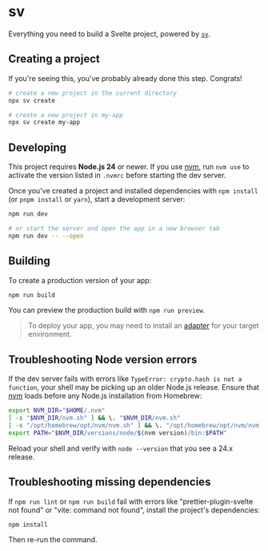 # sv

Everything you need to build a Svelte project, powered by [`sv`](https://github.com/sveltejs/cli).

## Creating a project

If you're seeing this, you've probably already done this step. Congrats!

```bash
# create a new project in the current directory
npx sv create

# create a new project in my-app
npx sv create my-app
```

## Developing

This project requires **Node.js 24** or newer. If you use
[nvm](https://github.com/nvm-sh/nvm), run `nvm use` to activate the version
listed in `.nvmrc` before starting the dev server.

Once you've created a project and installed dependencies with `npm install` (or `pnpm install` or `yarn`), start a development server:

```bash
npm run dev

# or start the server and open the app in a new browser tab
npm run dev -- --open
```

## Building

To create a production version of your app:

```bash
npm run build
```

You can preview the production build with `npm run preview`.

> To deploy your app, you may need to install an [adapter](https://svelte.dev/docs/kit/adapters) for your target environment.

## Troubleshooting Node version errors

If the dev server fails with errors like `TypeError: crypto.hash is not a function`, your shell may be picking up an older Node.js release. Ensure that [nvm](https://github.com/nvm-sh/nvm) loads before any Node.js installation from Homebrew:

```bash
export NVM_DIR="$HOME/.nvm"
[ -s "$NVM_DIR/nvm.sh" ] && \. "$NVM_DIR/nvm.sh"
[ -s "/opt/homebrew/opt/nvm/nvm.sh" ] && \. "/opt/homebrew/opt/nvm/nvm.sh"
export PATH="$NVM_DIR/versions/node/$(nvm version)/bin:$PATH"
```

Reload your shell and verify with `node --version` that you see a 24.x release.


## Troubleshooting missing dependencies

If `npm run lint` or `npm run build` fail with errors like "prettier-plugin-svelte not found" or "vite: command not found", install the project's dependencies:

```bash
npm install
```

Then re-run the command.
